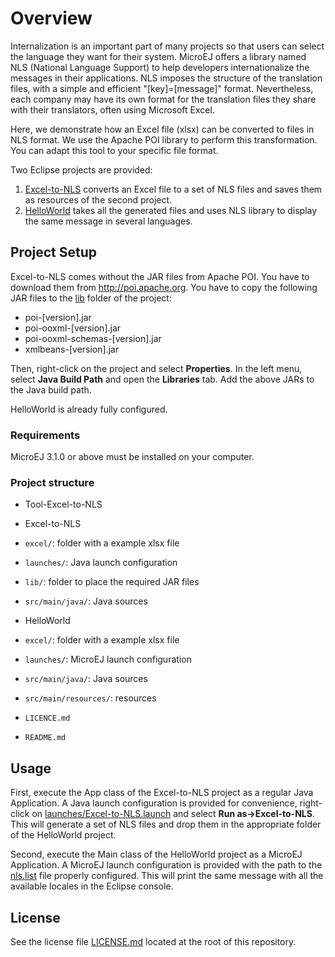 # Overview
Internalization is an important part of many projects so that users can select the language they want for their system. MicroEJ offers a library named NLS (National Language Support) to help developers internationalize the messages in their applications. NLS imposes the structure of the translation files, with a simple and efficient "[key]=[message]" format. Nevertheless, each company may have its own format for the translation files they share with their translators, often using Microsoft Excel.

Here, we demonstrate how an Excel file (xlsx) can be converted to files in NLS format. We use the Apache POI library to perform this transformation. You can adapt this tool to your specific file format.

Two Eclipse projects are provided:
1. [Excel-to-NLS](/Excel-to-NLS) converts an Excel file to a set of NLS files and saves them as resources of the second project.
2. [HelloWorld](/HelloWorld) takes all the generated files and uses NLS library to display the same message in several languages.

## Project Setup
Excel-to-NLS comes without the JAR files from Apache POI. You have to download them from http://poi.apache.org. You have to copy the following JAR files to the [lib](/Excel-to-NLS/lib) folder of the project:
- poi-[version].jar
- poi-ooxml-[version].jar
- poi-ooxml-schemas-[version].jar
- xmlbeans-[version].jar

Then, right-click on the project and select **Properties**. In the left menu, select **Java Build Path** and open the **Libraries** tab. Add the above JARs to the Java build path.

HelloWorld is already fully configured.

### Requirements
MicroEJ 3.1.0 or above must be installed on your computer.

### Project structure
- Tool-Excel-to-NLS

 - Excel-to-NLS
  - `excel/`:  folder with a example xlsx file
  - `launches/`: Java launch configuration
  - `lib/`:  folder to place the required JAR files  
  - `src/main/java/`: Java sources
  
 - HelloWorld
  - `excel/`:  folder with a example xlsx file
  - `launches/`: MicroEJ launch configuration 
  - `src/main/java/`: Java sources
  - `src/main/resources/`: resources
  
 - `LICENCE.md`
 - `README.md`


## Usage
First, execute the App class of the Excel-to-NLS project as a regular Java Application. A Java launch configuration is provided for convenience, right-click on [launches/Excel-to-NLS.launch](/Excel-to-NLS/launches/Excel-to-NLS.launch) and select **Run as->Excel-to-NLS**. This will generate a set of NLS files and drop them in the appropriate folder of the HelloWorld project.

Second, execute the Main class of the HelloWorld project as a MicroEJ Application. A MicroEJ launch configuration is provided with the path to the [nls.list](/HelloWorld/src/main/resources/nls.list) file properly configured. This will print the same message with all the available locales in the Eclipse console.

## License
See the license file [LICENSE.md](LICENSE.md) located at the root of this repository.
